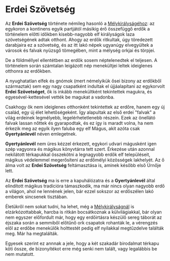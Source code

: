 # Erdei Szövetség

Az **Erdei Szövetség** története némileg hasonló a [Mélykirályságéhoz](world:realms:deep_kingdom:realm): az egykoron a kontinens egyik partjától másikig érő összefüggő erdők a történelem előtti időkben kisebb-nagyobb elf királyságok laza szövetségének adtak otthont. Ahogy az erdők ritkultak, úgy töredezett darabjaira ez a szövetség, és az itt lakó népek ugyanúgy elvegyültek a városok és falvak nyüzsgő tömegében, mint a mélység orkjai és törpjei.

De a földméllyel ellentétben az erdők sosem néptelenedtek el teljesen. A történelem során számtalan leigázott nép menekültjei leltek ideiglenes otthonra az erdőkben.

A nyughatatlan elfek és gnómok (mert némelyikük ősei bizony az erdőkből származtak) sem egy nagy csapatként indultak el újjáalapítani az egykorvolt **Erdei Szövetséget**, ők is inkább menekültként tekintettek magukra, és egyesével-kettesével vették be magukat a vadonba.

Csakhogy ők nem ideiglenes otthonként tekintettek az erdőre, hanem egy új család, egy új élet lehetőségeként. Így alapultak az első erdei "falvak" a világ erdeinek legmélyebb, legelérhetetlenebb részein. Ezek az önellátó falvak lassan nőttek és gyarapodtak, és ez így is maradt volna, ha nem érkezik meg az egyik ilyen faluba egy elf Mágus, akit azóta csak **Gyertyánlevél** néven emlegetnek.

**Gyertyánlevél** nem üres kézzel érkezett, egykori udvari mágusként igen szép vagyonra és mágikus könyvtárra tett szert. Érkezése után azonnal nekilátott térkapukkal összekötni a legnagyobb erdők elf településeit, mágikus védelemmel megerősíteni az erdőmélyi közösségek lakhelyét. Az ő álma volt az **Erdei Szövetség** feltámasztása is, aminek később első Úrnője lett.

Az **Erdei Szövetség** ma is erre a kapuhálózatra és a **Gyertyánlevél** által elindított mágikus tradícióra támaszkodik, ma már nincs olyan nagyobb erdő a világon, ahol ne lennének jelen, bár ezzel sokszor az erdőszélen lakó emberek sincsenek tisztában.

Életükről nem sokat tudni, ha lehet, még a [Mélykirályságnál](world:realms:deep_kingdom:realm) is elzárkózottabbak, harcba is ritkán bocsátkoznak a külvilágiakkal, bár olyan nem egyszer előfordult már, hogy egy erdőirtásra készülő sereg táborát az éjszaka során a semmiből előtűnő ork csapatok rohanták le, a vérengzés elől az erdőbe menekülők holttestét pedig elf nyilakkal megtűzdelve találták meg. Már ha megtalálták.

Egyesek szerint ez annnak a jele, hogy a két szakadár birodalmat térkapu köti össze, de bizonyítékot erre még senki nem talált, vagy legalábbis be nem mutatott.